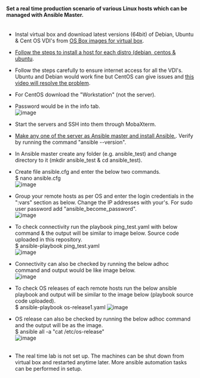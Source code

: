 #### Set a real time production scenario of various Linux hosts which can be managed with Ansible Master. <br/><br/>

* Instal virtual box and download latest versions (64bit) of Debian, Ubuntu & Cent OS VDI's from [OS Box images for virtual box](https://www.osboxes.org/virtualbox-images/).<br/>
* [Follow the steps to install a host for each distro (debian, centos & ubuntu](https://www.youtube.com/watch?v=pIKFxK2Gfnc). <br/>
* Follow the steps carefully to ensure internet access for all the VDI's. Ubuntu and Debian would work fine but CentOS can give issues and [this video will resolve the problem](https://www.youtube.com/watch?v=IxookDRgOZM).<br/>
* For CentOS download the "Workstation" (not the server). <br/>
* Password would be in the info tab. <br/>
  ![image](https://user-images.githubusercontent.com/92582005/208136867-87caf7e4-2a5f-4be1-a595-79d2ac220ba1.png) <br/>
* Start the servers and SSH into them through MobaXterm. <br/>
* [Make any one of the server as Ansible master and install Ansible.](https://docs.ansible.com/ansible/latest/installation_guide/installation_distros.html). Verify by running the command "ansible --version".<br/>
* In Ansible master create any folder (e.g. ansible_test) and change directory to it (mkdir ansible_test & cd ansible_test). <br/>
* Create file ansible.cfg and enter the below two commands. <br/>
  $ nano ansible.cfg <br/>
  ![image](https://user-images.githubusercontent.com/92582005/208138868-12cabb61-3000-4c94-9ea0-b54a11e56eef.png) <br/>
* Group your remote hosts as per OS and enter the login credentials in the ":vars" section as below. Change the IP addresses with your's. For sudo user password add "ansible_become_password".<br/>
  ![image](https://user-images.githubusercontent.com/92582005/208139334-46812457-afc2-4931-b9d9-a90699aa44b9.png)<br/>
* To check connectivity run the playbook ping_test.yaml with below command & the output will be similar to image below. Source code uploaded in this repository.<br/>
  $ ansible-playbook ping_test.yaml <br/>
  ![image](https://user-images.githubusercontent.com/92582005/208140659-e4268175-6aab-48b0-9b44-a8edcb32eee0.png) <br/>
* Connectivity can also be checked by running the below adhoc command and output would be like image below. <br/>
  ![image](https://user-images.githubusercontent.com/92582005/208140985-8fedc77d-18e5-4462-8b62-d5cd151ded9b.png) <br/>
* To check OS releases of each remote hosts run the below ansible playbook and output will be similar to the image below (playbook source code uploaded). <br/>
  $ ansible-playbook os-release1.yaml
  ![image](https://user-images.githubusercontent.com/92582005/208141323-ea01b920-f23f-4cf1-9d93-ad0dab9fb98c.png) <br/>
* OS release can also be checked by running the below adhoc command and the output will be as the image. <br/>
  $ ansible all -a "cat /etc/os-release" <br/>
  ![image](https://user-images.githubusercontent.com/92582005/208141930-703fad0e-8e51-49c7-b900-05ba0830765c.png) <br/><br/>

* The real time lab is not set up. The machines can be shut down from virtual box and restarted anytime later. More ansible automation tasks can be performed in setup. <br/>
